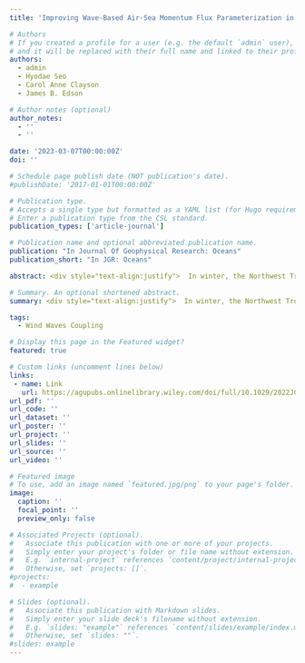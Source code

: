 ```yaml
---
title: 'Improving Wave-Based Air-Sea Momentum Flux Parameterization in Mixed Seas'

# Authors
# If you created a profile for a user (e.g. the default `admin` user), write the username (folder name) here
# and it will be replaced with their full name and linked to their profile.
authors:
  - admin
  - Hyodae Seo
  - Carol Anne Clayson
  - James B. Edson

# Author notes (optional)
author_notes:
  - ''
  - ''

date: '2023-03-07T00:00:00Z'
doi: ''

# Schedule page publish date (NOT publication's date).
#publishDate: '2017-01-01T00:00:00Z'

# Publication type.
# Accepts a single type but formatted as a YAML list (for Hugo requirements).
# Enter a publication type from the CSL standard.
publication_types: ['article-journal']

# Publication name and optional abbreviated publication name.
publication: "In Journal Of Geophysical Research: Oceans"
publication_short: "In JGR: Oceans"

abstract: <div style="text-align:justify">  In winter, the Northwest Tropical Atlantic Ocean can be characterized by various wave age-based interactions among ocean current, surface wind and surface waves, which are critical for accurately describing surface wind stress. In this work, coupled wave-ocean-atmosphere model simulations are conducted using two different wave roughness parameterizations within COARE3.5, including one that relies solely on wind speed and another that uses wave age and wave slope as inputs. Comparisons with the directly measured momentum fluxes during the ATOMIC/EUREC4A experiments in winter 2020 show that, for sea states dominated by short wind waves under moderate to strong winds, the wave-based formulation (WBF) increases the surface roughness length in average by 25% compared to the wind-speed-based approach. For sea states dominated by remotely generated swells under moderate to strong wind intensity, the WBF predicts significantly lower roughness length and surface stress (≈15%), resulting in increased near-surface wind speed above the constant flux layer (≈5%). Further investigation of the mixed sea states in the model and data indicates that the impact of swell on wind stress is over-emphasized in the COARE3.5 WBF, especially under moderate wind regimes. Various approaches are explored to alleviate this deficiency by either introducing directional alignment between wind and waves or using the mean wave period instead of the wave period corresponding to the spectral peak to compute the wave age. The findings of this study are likely to be site-dependent, and mostly concern specific regimes of wind and waves where the original parameterization was deficient. </div>

# Summary. An optional shortened abstract.
summary: <div style="text-align:justify">  In winter, the Northwest Tropical Atlantic Ocean can be characterized by various wave age-based interactions among ocean current, surface wind and surface waves, which are critical for accurately describing surface wind stress. In this work, coupled wave-ocean-atmosphere model simulations are conducted using two different wave roughness parameterizations within COARE3.5, including one that relies solely on wind speed and another that uses wave age and wave slope as inputs. Comparisons with the directly measured momentum fluxes during the ATOMIC/EUREC4A experiments in winter 2020 show that, for sea states dominated by short wind waves under moderate to strong winds, the wave-based formulation (WBF) increases the surface roughness length in average by 25% compared to the wind-speed-based approach. For sea states dominated by remotely generated swells under moderate to strong wind intensity, the WBF predicts significantly lower roughness length and surface stress (≈15%), resulting in increased near-surface wind speed above the constant flux layer (≈5%). Further investigation of the mixed sea states in the model and data indicates that the impact of swell on wind stress is over-emphasized in the COARE3.5 WBF, especially under moderate wind regimes. Various approaches are explored to alleviate this deficiency by either introducing directional alignment between wind and waves or using the mean wave period instead of the wave period corresponding to the spectral peak to compute the wave age. The findings of this study are likely to be site-dependent, and mostly concern specific regimes of wind and waves where the original parameterization was deficient. </div>

tags:
  - Wind Waves Coupling

# Display this page in the Featured widget?
featured: true

# Custom links (uncomment lines below)
links:
 - name: Link
   url: https://agupubs.onlinelibrary.wiley.com/doi/full/10.1029/2022JC019277
url_pdf: ''
url_code: ''
url_dataset: ''
url_poster: ''
url_project: ''
url_slides: ''
url_source: ''
url_video: ''

# Featured image
# To use, add an image named `featured.jpg/png` to your page's folder.
image:
  caption: ''
  focal_point: ''
  preview_only: false

# Associated Projects (optional).
#   Associate this publication with one or more of your projects.
#   Simply enter your project's folder or file name without extension.
#   E.g. `internal-project` references `content/project/internal-project/index.md`.
#   Otherwise, set `projects: []`.
#projects:
#  - example

# Slides (optional).
#   Associate this publication with Markdown slides.
#   Simply enter your slide deck's filename without extension.
#   E.g. `slides: "example"` references `content/slides/example/index.md`.
#   Otherwise, set `slides: ""`.
#slides: example
---
```


<!--
{{% callout note %}}
Click the _Cite_ button above to demo the feature to enable visitors to import publication metadata into their reference management software.
{{% /callout %}}

{{% callout note %}}
Create your slides in Markdown - click the _Slides_ button to check out the example.
{{% /callout %}}

Add the publication's **full text** or **supplementary notes** here. You can use rich formatting such as including [code, math, and images](https://docs.hugoblox.com/content/writing-markdown-latex/).
-->